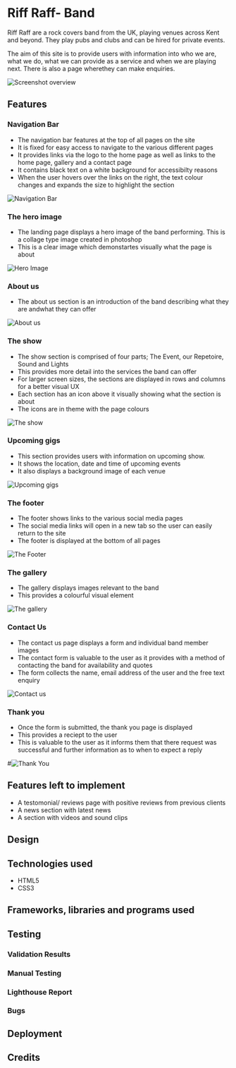 # Riff Raff- Band

Riff Raff are a rock covers band from the UK, playing venues across Kent and beyond. They play pubs and clubs and can be hired for private events.

The aim of this site is to provide users with information into who we are, what we do, what we can provide as a service and when we are playing next. There is also a page wherethey can make enquiries.

![Screenshot overview](assests/images/Screenshot-overview.webp)

## Features

### Navigation Bar

- The navigation bar features at the top of all pages on the site
- It is fixed for easy access to navigate to the various different pages
- It provides links via the logo to the home page as well as links to the home page, gallery and a contact page
- It contains black text on a white background for accessibilty reasons
- When the user hovers over the links on the right, the text colour changes and expands the size to highlight the section

![Navigation Bar](assests/images/Screenshot-navbar.webp)

### The hero image

- The landing page displays a hero image of the band performing. This is a collage type image created in photoshop
- This is a clear image which demonstartes visually what the page is about

![Hero Image](assests/images/Screenshot-hero.webp)

### About us

- The about us section is an introduction of the band describing what they are andwhat they can offer

![About us](assests/images/Screenshot-about.webp)

### The show

- The show section is comprised of four parts; The Event, our Repetoire, Sound and Lights
- This provides more detail into the services the band can offer
- For larger screen sizes, the sections are displayed in rows and columns for a better visual UX
- Each section has an icon above it visually showing what the section is about
- The icons are in theme with the page colours

![The show](assests/images/Screenshot-show.webp)

### Upcoming gigs

- This section provides users with information on upcoming show.
- It shows the location, date and time of upcoming events
- It also displays a background image of each venue

![Upcoming gigs](assests/images/Screenshot-upcoming.webp)

### The footer

- The footer shows links to the various social media pages
- The social media links will open in a new tab so the user can easily return to the site
- The footer is displayed at the bottom of all pages

![The Footer](assests/images/Screenshot-footer.webp)

### The gallery

- The gallery displays images relevant to the band
- This provides a colourful visual element

![The gallery](assests/images/Screenshot-gallery.webp)

### Contact Us

- The contact us page displays a form and individual band member images
- The contact form is valuable to the user as it provides with a method of contacting the band for availability and quotes
- The form collects the name, email address of the user and the free text enquiry

![Contact us](assests/images/Screenshot-contact2.webp)

### Thank you

- Once the form is submitted, the thank you page is displayed
- This provides a reciept to the user
- This is valuable to the user as it informs them that there request was successful and further information as to when to expect a reply

#![Thank You](assests/images/Screenshot-thankyou.webp)

## Features left to implement

- A testomonial/ reviews page with positive reviews from previous clients
- A news section with latest news
- A section with videos and sound clips

## Design

## Technologies used

- HTML5
- CSS3

## Frameworks, libraries and programs used

## Testing

### Validation Results

### Manual Testing

### Lighthouse Report

### Bugs

## Deployment

## Credits
